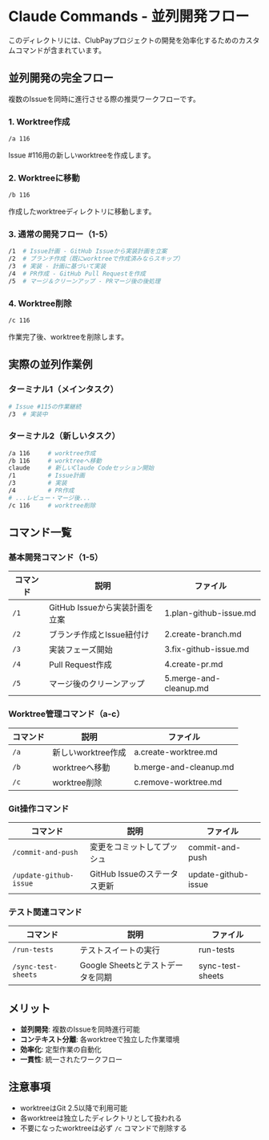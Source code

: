 # Claude Commands - 並列開発フロー

このディレクトリには、ClubPayプロジェクトの開発を効率化するためのカスタムコマンドが含まれています。

## 並列開発の完全フロー

複数のIssueを同時に進行させる際の推奨ワークフローです。

### 1. Worktree作成
```bash
/a 116
```
Issue #116用の新しいworktreeを作成します。

### 2. Worktreeに移動
```bash
/b 116
```
作成したworktreeディレクトリに移動します。

### 3. 通常の開発フロー（1-5）
```bash
/1  # Issue計画 - GitHub Issueから実装計画を立案
/2  # ブランチ作成（既にworktreeで作成済みならスキップ）
/3  # 実装 - 計画に基づいて実装
/4  # PR作成 - GitHub Pull Requestを作成
/5  # マージ＆クリーンアップ - PRマージ後の後処理
```

### 4. Worktree削除
```bash
/c 116
```
作業完了後、worktreeを削除します。

## 実際の並列作業例

### ターミナル1（メインタスク）
```bash
# Issue #115の作業継続
/3  # 実装中
```

### ターミナル2（新しいタスク）
```bash
/a 116     # worktree作成
/b 116     # worktreeへ移動
claude     # 新しいClaude Codeセッション開始
/1         # Issue計画
/3         # 実装
/4         # PR作成
# ...レビュー・マージ後...
/c 116     # worktree削除
```

## コマンド一覧

### 基本開発コマンド（1-5）
| コマンド | 説明 | ファイル |
|---------|------|----------|
| `/1` | GitHub Issueから実装計画を立案 | 1.plan-github-issue.md |
| `/2` | ブランチ作成とIssue紐付け | 2.create-branch.md |
| `/3` | 実装フェーズ開始 | 3.fix-github-issue.md |
| `/4` | Pull Request作成 | 4.create-pr.md |
| `/5` | マージ後のクリーンアップ | 5.merge-and-cleanup.md |

### Worktree管理コマンド（a-c）
| コマンド | 説明 | ファイル |
|---------|------|----------|
| `/a` | 新しいworktree作成 | a.create-worktree.md |
| `/b` | worktreeへ移動 | b.merge-and-cleanup.md |
| `/c` | worktree削除 | c.remove-worktree.md |

### Git操作コマンド
| コマンド | 説明 | ファイル |
|---------|------|----------|
| `/commit-and-push` | 変更をコミットしてプッシュ | commit-and-push |
| `/update-github-issue` | GitHub Issueのステータス更新 | update-github-issue |

### テスト関連コマンド
| コマンド | 説明 | ファイル |
|---------|------|----------|
| `/run-tests` | テストスイートの実行 | run-tests |
| `/sync-test-sheets` | Google Sheetsとテストデータを同期 | sync-test-sheets |


## メリット

- **並列開発**: 複数のIssueを同時進行可能
- **コンテキスト分離**: 各worktreeで独立した作業環境
- **効率化**: 定型作業の自動化
- **一貫性**: 統一されたワークフロー

## 注意事項

- worktreeはGit 2.5以降で利用可能
- 各worktreeは独立したディレクトリとして扱われる
- 不要になったworktreeは必ず `/c` コマンドで削除する
